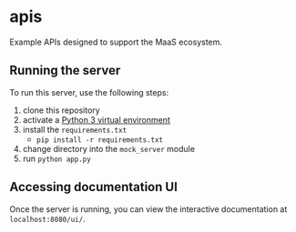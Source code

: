 # apis
Example APIs designed to support the MaaS ecosystem.

## Running the server
To run this server, use the following steps:

1. clone this repository
2. activate a [Python 3 virtual environment](https://docs.python.org/3/library/venv.html)
3. install the `requirements.txt`
    - `pip install -r requirements.txt`
4. change directory into the `mock_server` module
5. run `python app.py`

## Accessing documentation UI
Once the server is running, you can view the interactive documentation at `localhost:8080/ui/`.
